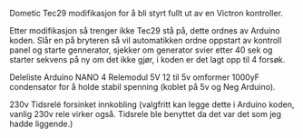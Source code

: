 Dometic Tec29 modifikasjon for å bli styrt fullt ut av en Victron kontroller.

Etter modifikasjon så trenger ikke Tec29 stå på, dette ordnes av Arduino koden.
Slår en på bryteren så vil automatikken ordne oppstart av kontroll panel og starte gennerator, sjekker om generator svier etter 40 sek og starter sekvens på ny om det ikke gjør, i koden er det lagt opp til 4 forsøk.

Deleliste
Arduino NANO
4 Relemodul 5V
12 til 5v omformer
1000yF condensator for å holde stabil spenning (koblet på 5v og Neg Arduino).

230v Tidsrelé forsinket innkobling (valgfritt kan legge dette i Arduino koden, vanlig 230v rele virker også. Tidsrele ble benyttet da det var det som jeg hadde liggende.)

